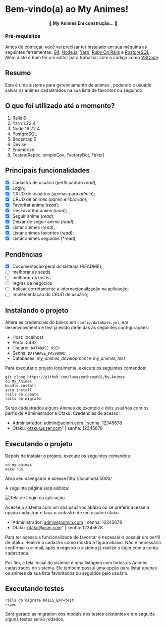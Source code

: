 # Bem-vindo(a) ao My Animes!

<h4 align="center"> 🚧 My Animes Em construção... 🚧 </h4>

### Pré-requisitos 

Antes de começar, você vai precisar ter instalado em sua máquina as seguintes ferramentas: [Git](https://git-scm.com), [Node.js](https://nodejs.org/en/), [Yarn](https://yarnpkg.com/), [Ruby On Rails](https://guides.rubyonrails.org/getting_started.html) e [PostgreSQL](https://www.postgresql.org/) . Além disto é bom ter um editor para trabalhar com o código como [VSCode](https://code.visualstudio.com/).

## Resumo

Este é uma sistema para gerenciamento de animes , podendo o usuário salvar os animes cadastrados na sua lista de favoritos ou seguindo.

## O que foi utilizado até o momento?

 1. Rails 6
 2. Yarn 1.22.4
 3. Node 16.22.4
 4. PostgreSQL
 5. Bootstrap 5
 6. Devise
 7. Enumerize
 8. Testes(Rspec, simpleCov, FactoryBot, Faker)
 
## Principais funcionalidades

 - [x] Cadastro de usuário (perfil padrão *read*);
 - [x] Login;
 - [x] CRUD de usuários (apenas para *admin*);
 - [x] CRUD de animes (*admin* e *librarian*);
 - [x] Favoritar anime (*read*);
 - [x] DesFavoritar anime (*read*);
 - [x] Seguir anime (*read*);
 - [x] Deixar de seguir anime (*read*);
 - [x] Listar animes (*read*);
 - [x] Listar animes favoritos (*read*);
 - [x] Listar animes seguidos (*read);

## Pendências

 - [x] Documentação geral do sistema (README);
 - [ ] melhorar as seeds
 - [ ] melhorar os testes
 - [ ] regras de negócios
 - [ ] Aplicar corretamente a internacionalização na aplicação;
 - [ ] Implementação do CRUD de usuário;

## Instalando o projeto

Altere as credenciais do banco em `config/database.yml`, em desenvolvimento e test já estão definidas as seguintes configurações:

 - Host: localhost
 - Porta: 5432
 - Usuário: `DATABASE_USER`
 - Senha: `DATABASE_PASSWORD`
 - Databases: *my_animes_development* e *my_animes_test*

Para executar o projeto localmente, execute os seguintes comandos:

    git clone https://github.com/lucasmatheus001/My-Animes
    cd My_Animes
    bundle install
    yarn install
    rails db:create
    rails db:migrate

Serão cadastrados alguns Animes de exemplo e dois usuários com os perfis de Administrador e Otaku. Credencias de acesso:

  - Administrador: admin@admin.com | senha: 12345678
  - Otaku: otaku@user.com" | senha: 12345678

## Executando o projeto
Depois de instalar o projeto, execute os seguintes comandos:

    cd my_animes
    make run

Abra seu navegador e acesse http://localhost:5000/

A seguinte página será exibida:

![Tela de Login da aplicação](https://i.imgur.com/Q4emWQf.png)

Acesse o sistema com um dos usuários abaixo ou se preferir acesse a opção cadastrar e faça o cadastro de um usuário otaku.
- Administrador: admin@admin.com | senha: 12345678
- Otaku: otaku@user.com" | senha: 12345678
 
 Para ter acesso a funcionalidade de favoritar é necessário possuir um perfil de otaku. Realize o cadastro como mostra a figura abaixo. Não é necessário confirmar o e-mail, após o registro o sistema já realize o login com a conta cadastrada.
 
Por fim, a tela inicial do sistema é uma listagem com todos os Animes cadastrados no sistema. Ele também possuí uma opção para listar apenas os animes da sua lista favoritados ou seguidos pelo usuário.



## Executando testes

    
    rails db:migrate RAILS_ENV=test
    rspec 
Será gerado as migration dos models dos testes existentes e em seguida alguns testes serão rodados.
    

